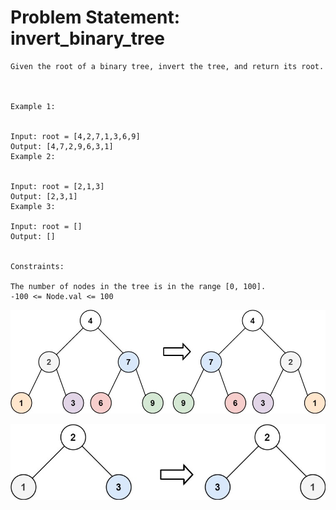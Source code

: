 # Problem Statement: invert_binary_tree
```
Given the root of a binary tree, invert the tree, and return its root.



Example 1:


Input: root = [4,2,7,1,3,6,9]
Output: [4,7,2,9,6,3,1]
Example 2:


Input: root = [2,1,3]
Output: [2,3,1]
Example 3:

Input: root = []
Output: []


Constraints:

The number of nodes in the tree is in the range [0, 100].
-100 <= Node.val <= 100

```
![alt text](image.png)

![alt text](image-1.png)
